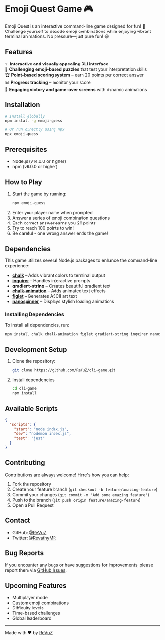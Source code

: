 # Emoji Quest Game 🎮

Emoji Quest is an interactive command-line game designed for fun! 🎉 Challenge yourself to decode emoji combinations while enjoying vibrant terminal animations. No pressure—just pure fun! 😃

## Features

✨ **Interactive and visually appealing CLI interface**  
🤔 **Challenging emoji-based puzzles** that test your interpretation skills  
🏆 **Point-based scoring system** – earn 20 points per correct answer  
📊 **Progress tracking** – monitor your score  
🎉 **Engaging victory and game-over screens** with dynamic animations  

## Installation

```bash
# Install globally
npm install -g emoji-guess

# Or run directly using npx
npx emoji-guess
```

## Prerequisites

* Node.js (v14.0.0 or higher)
* npm (v6.0.0 or higher)

## How to Play

1. Start the game by running:
   ```bash
   npx emoji-guess
   ```
2. Enter your player name when prompted
3. Answer a series of emoji combination questions
4. Each correct answer earns you 20 points
5. Try to reach 100 points to win!
6. Be careful - one wrong answer ends the game!

## Dependencies

This game utilizes several Node.js packages to enhance the command-line experience:

- [**chalk**](https://github.com/chalk/chalk) – Adds vibrant colors to terminal output
- [**inquirer**](https://github.com/SBoudrias/Inquirer.js) – Handles interactive prompts
- [**gradient-string**](https://github.com/bokub/gradient-string) – Creates beautiful gradient text
- [**chalk-animation**](https://github.com/bokub/chalk-animation) – Adds animated text effects
- [**figlet**](https://github.com/patorjk/figlet.js) – Generates ASCII art text
- [**nanospinner**](https://github.com/usmanyunusov/nanospinner) – Displays stylish loading animations

### Installing Dependencies

To install all dependencies, run:
```bash
npm install chalk chalk-animation figlet gradient-string inquirer nanospinner
```

## Development Setup

1. Clone the repository:
   ```bash
   git clone https://github.com/ReVuZ/cli-game.git
   ```
2. Install dependencies:
   ```bash
   cd cli-game
   npm install
   ```

## Available Scripts

```json
{
  "scripts": {
    "start": "node index.js",
    "dev": "nodemon index.js",
    "test": "jest"
  }
}
```

## Contributing

Contributions are always welcome! Here's how you can help:

1. Fork the repository
2. Create your feature branch (`git checkout -b feature/amazing-feature`)
3. Commit your changes (`git commit -m 'Add some amazing feature'`)
4. Push to the branch (`git push origin feature/amazing-feature`)
5. Open a Pull Request

## Contact

* GitHub: [@ReVuZ](https://github.com/ReVuZ)
* Twitter: [@RevathyMR](https://twitter.com/RevathyMR)

## Bug Reports

If you encounter any bugs or have suggestions for improvements, please report them via [GitHub Issues](https://github.com/ReVuZ/cli-game/issues).

## Upcoming Features

* Multiplayer mode
* Custom emoji combinations
* Difficulty levels
* Time-based challenges
* Global leaderboard

---
Made with ❤️ by [ReVuZ](https://github.com/ReVuZ)

